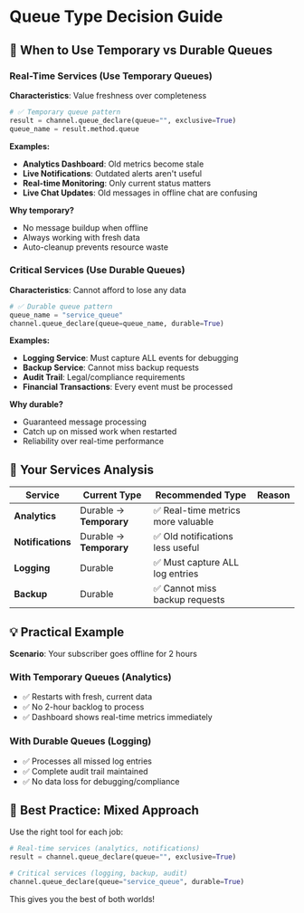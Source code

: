 # Queue Type Decision Guide

## 🎯 When to Use Temporary vs Durable Queues

### Real-Time Services (Use Temporary Queues)

**Characteristics**: Value freshness over completeness

```python
# ✅ Temporary queue pattern
result = channel.queue_declare(queue="", exclusive=True)
queue_name = result.method.queue
```

**Examples:**

- **Analytics Dashboard**: Old metrics become stale
- **Live Notifications**: Outdated alerts aren't useful  
- **Real-time Monitoring**: Only current status matters
- **Live Chat Updates**: Old messages in offline chat are confusing

**Why temporary?**

- No message buildup when offline
- Always working with fresh data
- Auto-cleanup prevents resource waste

### Critical Services (Use Durable Queues)

**Characteristics**: Cannot afford to lose any data

```python
# ✅ Durable queue pattern  
queue_name = "service_queue"
channel.queue_declare(queue=queue_name, durable=True)
```

**Examples:**

- **Logging Service**: Must capture ALL events for debugging
- **Backup Service**: Cannot miss backup requests
- **Audit Trail**: Legal/compliance requirements
- **Financial Transactions**: Every event must be processed

**Why durable?**

- Guaranteed message processing
- Catch up on missed work when restarted
- Reliability over real-time performance

## 🔄 Your Services Analysis

| Service | Current Type | Recommended Type | Reason |
|---------|-------------|------------------|---------|
| **Analytics** | Durable → **Temporary** | ✅ Real-time metrics more valuable |
| **Notifications** | Durable → **Temporary** | ✅ Old notifications less useful |
| **Logging** | Durable | ✅ Must capture ALL log entries |
| **Backup** | Durable | ✅ Cannot miss backup requests |

## 💡 Practical Example

**Scenario**: Your subscriber goes offline for 2 hours

### With Temporary Queues (Analytics)

- ✅ Restarts with fresh, current data
- ✅ No 2-hour backlog to process
- ✅ Dashboard shows real-time metrics immediately

### With Durable Queues (Logging)

- ✅ Processes all missed log entries
- ✅ Complete audit trail maintained  
- ✅ No data loss for debugging/compliance

## 🚀 Best Practice: Mixed Approach

Use the right tool for each job:

```python
# Real-time services (analytics, notifications)
result = channel.queue_declare(queue="", exclusive=True)

# Critical services (logging, backup, audit)
channel.queue_declare(queue="service_queue", durable=True)
```

This gives you the best of both worlds!
